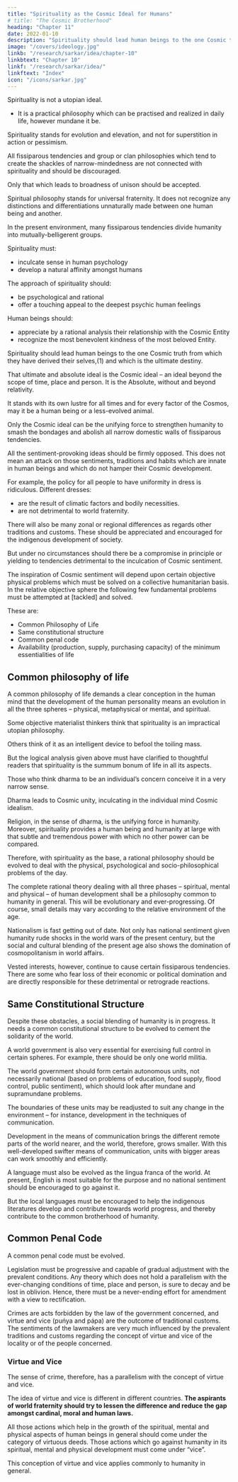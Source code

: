 ```yaml
---
title: "Spirituality as the Cosmic Ideal for Humans"
# title: "The Cosmic Brotherhood"
heading: "Chapter 11"
date: 2022-01-10
description: "Spirituality should lead human beings to the one Cosmic truth from which they have derived their selves,(1) and which is the ultimate destiny"
image: "/covers/ideology.jpg"
linkb: "/research/sarkar/idea/chapter-10"
linkbtext: "Chapter 10"
linkf: "/research/sarkar/idea/"
linkftext: "Index"
icon: "/icons/sarkar.jpg"
---
```



Spirituality is not a utopian ideal. 
- It is a practical philosophy which can be practised and realized in daily life, however mundane it be. 

Spirituality stands for evolution and elevation, and not for superstition in action or pessimism. 

All fissiparous tendencies and group or clan philosophies which tend to create the shackles of narrow-mindedness are not connected with spirituality and should be discouraged. 

Only that which leads to broadness of unison should be accepted. 

Spiritual philosophy stands for universal fraternity. It does not recognize any distinctions and differentiations unnaturally made between one human being and another.

In the present environment, many fissiparous tendencies divide humanity into mutually-belligerent groups.

Spirituality must:
- inculcate sense in human psychology
- develop a natural affinity amongst humans

<!--  this species of the creation. --> 

The approach of spirituality should:
- be psychological and rational
- offer a touching appeal to the deepest psychic human feelings

Human beings should:
- appreciate by a rational analysis their relationship with the Cosmic Entity
- recognize the most benevolent kindness of the most beloved Entity. 

Spirituality should lead human beings to the one Cosmic truth from which they have derived their selves,(1) and which is the ultimate destiny. 

That ultimate and absolute ideal is the Cosmic ideal – an ideal beyond the scope of time, place and person. It is the Absolute, without and beyond relativity. 

It stands with its own lustre for all times and for every factor of the Cosmos, may it be a human being or a less-evolved animal. 

Only the Cosmic ideal can be the unifying force to strengthen humanity to smash the bondages and abolish all narrow domestic walls of fissiparous tendencies.

All the sentiment-provoking ideas should be firmly opposed. This does not mean an attack on those sentiments, traditions and habits which are innate in human beings and which do not hamper their Cosmic development. 

For example, the policy for all people to have uniformity in dress is ridiculous. Different dresses:
- are the result of climatic factors and bodily necessities. 
- are not detrimental to world fraternity.

There will also be many zonal or regional differences as regards other traditions and customs. These should be appreciated and encouraged for the indigenous development of society. 

But under no circumstances should there be a compromise in principle or yielding to tendencies detrimental to the inculcation of Cosmic sentiment.

The inspiration of Cosmic sentiment will depend upon certain objective physical problems which must be solved on a collective humanitarian basis. In the relative objective sphere the following few fundamental problems must be attempted at [tackled] and solved. 

These are:
- Common Philosophy of Life
- Same constitutional structure
- Common penal code
- Availability (production, supply, purchasing capacity) of the minimum essentialities of life



## Common philosophy of life

A common philosophy of life demands a clear conception in the human mind that the development of the human personality means an evolution in all the three spheres – physical, metaphysical or mental, and spiritual. 

Some objective materialist thinkers think that spirituality is an impractical utopian philosophy. <!-- , bereft of practicalities pertaining to actual problems of life. --> 

Others think of it as an intelligent device to befool the toiling mass. 

But the logical analysis given above must have clarified to thoughtful readers that spirituality is the summum bonum of life in all its aspects.

Those who think dharma to be an individual’s concern conceive it in a very narrow sense. 

Dharma leads to Cosmic unity, inculcating in the individual mind Cosmic idealism. 

Religion, in the sense of dharma, is the unifying force in humanity. Moreover, spirituality provides a human being and humanity at large with that subtle and tremendous power with which no other power can be compared. 

Therefore, with spirituality as the base, a rational philosophy should be evolved to deal with the physical, psychological and socio-philosophical problems of the day. 

The complete rational theory dealing with all three phases – spiritual, mental and physical – of human development shall be a philosophy common to humanity in general. This will be evolutionary and ever-progressing. Of course, small details may vary according to the relative environment of the age.

Nationalism is fast getting out of date. Not only has national sentiment given humanity rude shocks in the world wars of the present century, but the social and cultural blending of the present age also shows the domination of cosmopolitanism in world affairs. 

Vested interests, however, continue to cause certain fissiparous tendencies. There are some who fear loss of their economic or political domination and are directly responsible for these detrimental or retrograde reactions.


## Same Constitutional Structure

Despite these obstacles, a social blending of humanity is in progress. It needs a common constitutional structure to be evolved to cement the solidarity of the world. 

A world government is also very essential for exercising full control in certain spheres. For example, there should be only one world militia.

The world government should form certain autonomous units, not necessarily national (based on problems of education, food supply, flood control, public sentiment), which should look after mundane and supramundane problems. 

The boundaries of these units may be readjusted to suit any change in the environment – for instance, development in the techniques of communication. 

Development in the means of communication brings the different remote parts of the world nearer, and the world, therefore, grows smaller. With this well-developed swifter means of communication, units with bigger areas can work smoothly and efficiently.

A language must also be evolved as the lingua franca of the world. At present, English is most suitable for the purpose and no national sentiment should be encouraged to go against it. 

But the local languages must be encouraged to help the indigenous literatures develop and contribute towards world progress, and thereby contribute to the common brotherhood of humanity.


## Common Penal Code

A common penal code must be evolved. 

Legislation must be progressive and capable of gradual adjustment with the prevalent conditions. Any theory which does not hold a parallelism with the ever-changing conditions of time, place and person, is sure to decay and be lost in oblivion. Hence, there must be a never-ending effort for amendment with a view to rectification.

Crimes are acts forbidden by the law of the government concerned, and virtue and vice (puńya and pápa) are the outcome of traditional customs. The sentiments of the lawmakers are very much influenced by the prevalent traditions and customs regarding the concept of virtue and vice of the locality or of the people concerned. 


### Virtue and Vice

The sense of crime, therefore, has a parallelism with the concept of virtue and vice. 

The idea of virtue and vice is different in different countries. **The aspirants of world fraternity should try to lessen the difference and reduce the gap amongst cardinal, moral and human laws.** 

All those actions which help in the growth of the spiritual, mental and physical aspects of human beings in general should come under the category of virtuous deeds. Those actions which go against humanity in its spiritual, mental and physical development must come under “vice”. 

This conception of virtue and vice applies commonly to humanity in general.
